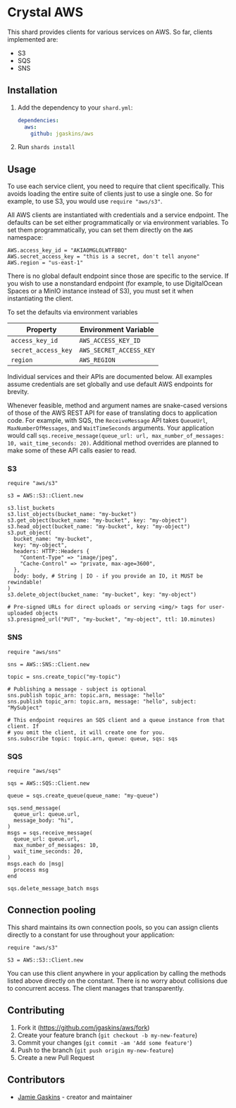 # Crystal AWS

This shard provides clients for various services on AWS. So far, clients implemented are:

- S3
- SQS
- SNS

## Installation

1. Add the dependency to your `shard.yml`:

   ```yaml
   dependencies:
     aws:
       github: jgaskins/aws
   ```

2. Run `shards install`

## Usage

To use each service client, you need to require that client specifically. This avoids loading the entire suite of clients just to use a single one. So for example, to use S3, you would use `require "aws/s3"`.

All AWS clients are instantiated with credentials and a service endpoint. The defaults can be set either programmatically or via environment variables. To set them programmatically, you can set them directly on the `AWS` namespace:

```crystal
AWS.access_key_id = "AKIAOMGLOLWTFBBQ"
AWS.secret_access_key = "this is a secret, don't tell anyone"
AWS.region = "us-east-1"
```

There is no global default endpoint since those are specific to the service. If you wish to use a nonstandard endpoint (for example, to use DigitalOcean Spaces or a MinIO instance instead of S3), you must set it when instantiating the client.

To set the defaults via environment variables

| Property | Environment Variable |
|-|-|
| `access_key_id` | `AWS_ACCESS_KEY_ID` |
| `secret_access_key` | `AWS_SECRET_ACCESS_KEY` |
| `region` | `AWS_REGION` |

Individual services and their APIs are documented below. All examples assume credentials are set globally and use default AWS endpoints for brevity.

Whenever feasible, method and argument names are snake-cased versions of those of the AWS REST API for ease of translating docs to application code. For example, with SQS, the `ReceiveMessage` API takes `QueueUrl`, `MaxNumberOfMessages`, and `WaitTimeSeconds` arguments. Your application would call `sqs.receive_message(queue_url: url, max_number_of_messages: 10, wait_time_seconds: 20)`. Additional method overrides are planned to make some of these API calls easier to read.

### S3

```crystal
require "aws/s3"

s3 = AWS::S3::Client.new

s3.list_buckets
s3.list_objects(bucket_name: "my-bucket")
s3.get_object(bucket_name: "my-bucket", key: "my-object")
s3.head_object(bucket_name: "my-bucket", key: "my-object")
s3.put_object(
  bucket_name: "my-bucket",
  key: "my-object",
  headers: HTTP::Headers {
    "Content-Type" => "image/jpeg",
    "Cache-Control" => "private, max-age=3600",
  },
  body: body, # String | IO - if you provide an IO, it MUST be rewindable!
)
s3.delete_object(bucket_name: "my-bucket", key: "my-object")

# Pre-signed URLs for direct uploads or serving <img/> tags for user-uploaded objects
s3.presigned_url("PUT", "my-bucket", "my-object", ttl: 10.minutes)
```

### SNS

```crystal
require "aws/sns"

sns = AWS::SNS::Client.new

topic = sns.create_topic("my-topic")

# Publishing a message - subject is optional
sns.publish topic_arn: topic.arn, message: "hello"
sns.publish topic_arn: topic.arn, message: "hello", subject: "MySubject"

# This endpoint requires an SQS client and a queue instance from that client. If
# you omit the client, it will create one for you.
sns.subscribe topic: topic.arn, queue: queue, sqs: sqs
```

### SQS

```crystal
require "aws/sqs"

sqs = AWS::SQS::Client.new

queue = sqs.create_queue(queue_name: "my-queue")

sqs.send_message(
  queue_url: queue.url,
  message_body: "hi",
)
msgs = sqs.receive_message(
  queue_url: queue.url,
  max_number_of_messages: 10,
  wait_time_seconds: 20,
)
msgs.each do |msg|
  process msg
end

sqs.delete_message_batch msgs
```

## Connection pooling

This shard maintains its own connection pools, so you can assign clients directly to a constant for use throughout your application:

```crystal
require "aws/s3"

S3 = AWS::S3::Client.new
```

You can use this client anywhere in your application by calling the methods listed above directly on the constant. There is no worry about collisions due to concurrent access. The client manages that transparently.

## Contributing

1. Fork it (<https://github.com/jgaskins/aws/fork>)
2. Create your feature branch (`git checkout -b my-new-feature`)
3. Commit your changes (`git commit -am 'Add some feature'`)
4. Push to the branch (`git push origin my-new-feature`)
5. Create a new Pull Request

## Contributors

- [Jamie Gaskins](https://github.com/jgaskins) - creator and maintainer
